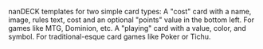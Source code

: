 nanDECK templates for two simple card types:
A "cost" card with a name, image, rules text, cost and an optional "points" value in the bottom left. For games like MTG, Dominion, etc.
A "playing" card with a value, color, and symbol. For traditional-esque card games like Poker or Tichu.
